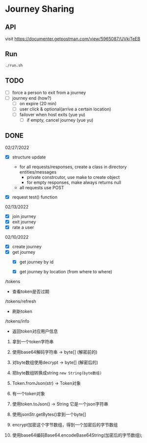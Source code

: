 # Journey Sharing

## API

visit https://documenter.getpostman.com/view/5965087/UVkiTeEB

## Run

``` bash
./run.sh
```

## TODO

- [ ] force a person to exit from a journey
- [ ] journey end (how?)
  - [ ] on expire (20 min)
  - [ ] user click & optional(arrive a certain location)
  - [ ] failover when host exits (yue yu)
    - [ ] if empty, cancel journey (yue yu)

## DONE

02/27/2022
- [x] structure update
  - for all requests/responses, create a class in directory entities/messages
    - private constrcutor, use make to create object
    - for empty responses, make always returns null
  - all requests use POST

- [x] request test() function

02/13/2022

- [x] join journey
- [x] exit journey
- [x] rate a user

02/10/2022

- [x] create journey
- [x] get journey
  - [x] get journey by id
  - [x] get journey by location (from where to where)



/tokens
- 查看token是否过期

/tokens/refresh
- 刷新token

/tokens/info
- 返回token对应用户信息


1. 拿到一个token字符串
2. 使用base64解码字符串 -> byte[] (解密前的)
3. 对byte数组使用decrypt -> byte[] (解密后的)
4. 把byte数组转换成string `new String(byte数组)`
5. Token.fromJson(str) -> Token对象


1. 有一个token对象
2. 使用token.toJson() -> String 它是一个json字符串
3. 使用jsonStr.getBytes()拿到一个byte[]
4. encrypt加密这个字节数组，得到一个加密后的字节数组 
5. 使用base64编码Base64.encodeBase64String(加密后的字节数组);